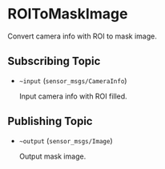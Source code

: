 # ROIToMaskImage
Convert camera info with ROI to mask image.

## Subscribing Topic
* `~input` (`sensor_msgs/CameraInfo`)

  Input camera info with ROI filled.

## Publishing Topic
* `~output` (`sensor_msgs/Image`)

  Output mask image.
